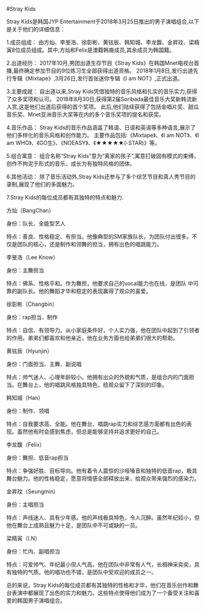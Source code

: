 #Stray Kids

Stray Kids是韩国JYP Entertainment于2018年3月25日推出的男子演唱组合,以下是关于他们的详细信息：

1.成员组成：
由方灿、李旻浩、徐彰彬、黄铉辰、韩知城、李龙馥、金昇玟、梁精寅8位成员组成。其中,方灿和Felix是澳籍韩裔成员,其余成员为韩国籍。

2.出道经历：
2017年10月,男团出道生存节目《Stray Kids》在韩国Mnet电视台首播,最终确定参加节目的9位练习生全部获得出道资格。
2018年1月8日,发行出道先行专辑《Mixtape》,3月26日,发行首张迷你专辑《I am NOT》,正式出道。

3.主要成就：
自出道以来,Stray Kids凭借独特的音乐风格和扎实的音乐实力,获得了众多奖项和认可。
2018年8月30日,获得第2届Soribada最佳音乐大奖新韩流新人赏,这是他们出道后获得的首个奖项。
此后,他们陆续获得了包括金唱片奖、甜瓜音乐奖、Mnet亚洲音乐大奖等在内的多个音乐奖项的提名和获奖。

4.音乐作品：
Stray Kids的音乐作品涵盖了韩语、日语和英语等多种语言,展示了他们多样化的音乐风格和创作能力。
主要作品包括:《Mixtape》、《I am NOT》、《I am WHO》、《GO生》、《NOEASY》、《★★★★★(-STAR)》等。

5.组合寓意：
组合名称“Stray Kids”意为“离家的孩子”,寓意打破固有模式的束缚，创作不拘泥于形式的音乐，成长为有独特风格的团体。

6.其他活动：
除了音乐活动外,Stray Kids还参与了多个综艺节目和真人秀节目的录制,展现了他们的多面魅力。

7.Stray Kids的每位成员都有其独特的特点和魅力.

方灿（BangChan）

身份：队长、全能型艺人

特点：善良、性格稳定、有担当。他像典型的SM家族队长，为团队付出很多。不仅是团队的核心，还是制作和领舞的担当，拥有出色的唱跳能力。

李旻浩（Lee Know）

身份：主舞担当

特点：佛系、性格平和。作为舞担，他要求自己的vocal能力也在线，是团队
中可靠的副队长。他的舞蹈才华和稳定的表现赢得了观众的喜爱。

徐彰彬（Changbin）

身份：rap担当、制作

特点：自信、有领导力。从小家庭条件好，个人实力强，他在团队中起到了引领者的作用。弟弟们都喜欢和他亲近，他在业务方面也给弟弟们很大的帮助。

黄铉辰（Hyunjin）

身份：门面担当、主舞、副说唱

特点：帅气迷人、心理年龄较小。他拥有出众的外貌和气质，是组合内的门面担当。在舞台上，他的唱跳风格独具特色，给观众留下了深刻的印象。

韩知城（Han）

身份：制作、领唱

特点：自我要求高、全能。他在舞台、唱跳rap实力和综艺感方面都有出色的表现。虽然他有时会感到焦虑，但总是能够坚持并追求更好的自己。

李龙馥（Felix）

身份：舞担、低音rap担当

特点：争强好胜、目标导向。他有着令人震惊的沙哑嗓音和独特的低音rap，极具舞台魅力。他的性格稳定，愿意将情感全部释放出来，给观众带来强烈的感染力。

金昇玟（Seungmin）

身份：主唱担当

特点：声线迷人、具有少年感。他的声线极具特色，令人沉醉。虽然年纪较小，但他在舞台上成熟且魅力十足，是团队中不可或缺的一员。

梁精寅（I.N）

身份：忙内、副唱担当

特点：可爱帅气、年纪最小但人气高。他在团队中非常有人气，长相神采奕奕，具有独特的气质。他的唱功也不错，是团队中受欢迎的成员之一。

总的来说，Stray Kids的每位成员都有其独特的性格和才华，他们在音乐创作和舞台表演中都展现了出色的实力和魅力。这些特点使得他们成为了一个备受关注和喜爱的韩国男子演唱组合。